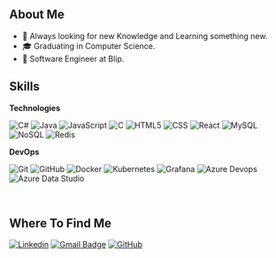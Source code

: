 ## About Me

- 🤔 Always looking for new Knowledge and Learning something new.
- 🎓 Graduating in Computer Science.
- 💼 Software Engineer at Blip.

## Skills

**Technologies**

![C#](https://img.shields.io/badge/-CSharp-333333?style=flat&logo=C%2B%2B)
![Java](https://img.shields.io/badge/-Java-333333?style=flat&logo=Java)
![JavaScript](https://img.shields.io/badge/-JavaScript-333333?style=flat&logo=javascript)
![C](https://img.shields.io/badge/-C-333333?style=flat&logo=C%2B%2B&logoColor=00599C)
![HTML5](https://img.shields.io/badge/-HTML5-333333?style=flat&logo=HTML5)
![CSS](https://img.shields.io/badge/-CSS-333333?style=flat&logo=CSS3&logoColor=1572B6)
![React](https://img.shields.io/badge/-React-333333?style=flat&logo=react)
![MySQL](https://img.shields.io/badge/-MySQL-333333?style=flat&logo=mysql)
![NoSQL](https://img.shields.io/badge/-NoSQL-333333?style=flat&logo=nosql)
![Redis](https://img.shields.io/badge/-Redis-333333?style=flat&logo=redis)


**DevOps**

![Git](https://img.shields.io/badge/-Git-333333?style=flat&logo=git)
![GitHub](https://img.shields.io/badge/-GitHub-333333?style=flat&logo=github)
![Docker](https://img.shields.io/badge/-Docker-333333?style=flat&logo=docker)
![Kubernetes](https://img.shields.io/badge/-Kubernetes-333333?style=flat&logo=kubernetes)
![Grafana](https://img.shields.io/badge/-Grafana-333333?style=flat&logo=grafana)
![Azure Devops](https://img.shields.io/badge/-Azure-333333?style=flat&logo=azure)
![Azure Data Studio](https://img.shields.io/badge/-AzureDataStudio-333333?style=flat&logo=azure)

<br/>

## Where To Find Me

[![Linkedin](https://img.shields.io/badge/-ellyzinha-blue?style=flat-square&logo=Linkedin&logoColor=white&link=https://www.linkedin.com/in/adrielly-maria-471000187/)](https://www.linkedin.com/in/adrielly-maria-471000187/)
[![Gmail Badge](https://img.shields.io/badge/-adriellylovato@gmail.com-006bed?style=flat-square&logo=Gmail&logoColor=white&link=mailto:adriellylovato@gmail)](mailto:adriellylovato@gmail)
[![GitHub](https://img.shields.io/github/followers/ellyzinha?label=follow&style=social)](https://github.com/ellyzinha)
